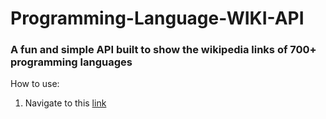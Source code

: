 # Programming-Language-WIKI-API

### A fun and simple API built to show the wikipedia links of 700+ programming languages

How to use:
1. Navigate to this [link](https://programming-languages-wiki.herokuapp.com/)
